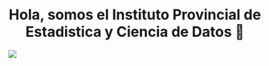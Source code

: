 
<div align="center">
<h1 align="center">Hola, somos el Instituto Provincial de Estadistica y Ciencia de Datos 👋</h1>
</div>
<img src="https://i.imgur.com/IIAlBV4.jpeg">

